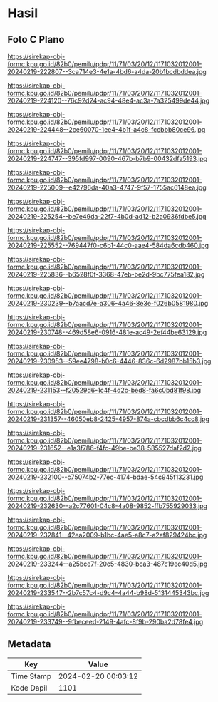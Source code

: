 # Hasil

## Foto C Plano

https://sirekap-obj-formc.kpu.go.id/82b0/pemilu/pdpr/11/71/03/20/12/1171032012001-20240219-222807--3ca714e3-4e1a-4bd6-a4da-20b1bcdbddea.jpg

https://sirekap-obj-formc.kpu.go.id/82b0/pemilu/pdpr/11/71/03/20/12/1171032012001-20240219-224120--76c92d24-ac94-48e4-ac3a-7a325499de44.jpg

https://sirekap-obj-formc.kpu.go.id/82b0/pemilu/pdpr/11/71/03/20/12/1171032012001-20240219-224448--2ce60070-1ee4-4b1f-a4c8-fccbbb80ce96.jpg

https://sirekap-obj-formc.kpu.go.id/82b0/pemilu/pdpr/11/71/03/20/12/1171032012001-20240219-224747--395fd997-0090-467b-b7b9-00432dfa5193.jpg

https://sirekap-obj-formc.kpu.go.id/82b0/pemilu/pdpr/11/71/03/20/12/1171032012001-20240219-225009--e42796da-40a3-4747-9f57-1755ac6148ea.jpg

https://sirekap-obj-formc.kpu.go.id/82b0/pemilu/pdpr/11/71/03/20/12/1171032012001-20240219-225254--be7e49da-22f7-4b0d-ad12-b2a0936fdbe5.jpg

https://sirekap-obj-formc.kpu.go.id/82b0/pemilu/pdpr/11/71/03/20/12/1171032012001-20240219-225552--769447f0-c6b1-44c0-aae4-584da6cdb460.jpg

https://sirekap-obj-formc.kpu.go.id/82b0/pemilu/pdpr/11/71/03/20/12/1171032012001-20240219-225836--b6528f0f-3368-47eb-be2d-9bc775fea182.jpg

https://sirekap-obj-formc.kpu.go.id/82b0/pemilu/pdpr/11/71/03/20/12/1171032012001-20240219-230239--b7aacd7e-a306-4a46-8e3e-f026b0581980.jpg

https://sirekap-obj-formc.kpu.go.id/82b0/pemilu/pdpr/11/71/03/20/12/1171032012001-20240219-230748--469d58e6-0916-481e-ac49-2ef44be63129.jpg

https://sirekap-obj-formc.kpu.go.id/82b0/pemilu/pdpr/11/71/03/20/12/1171032012001-20240219-230953--59ee4798-b0c6-4446-836c-6d2987bb15b3.jpg

https://sirekap-obj-formc.kpu.go.id/82b0/pemilu/pdpr/11/71/03/20/12/1171032012001-20240219-231153--f20529d6-1c4f-4d2c-bed8-fa6c0bd81f98.jpg

https://sirekap-obj-formc.kpu.go.id/82b0/pemilu/pdpr/11/71/03/20/12/1171032012001-20240219-231357--46050eb8-2425-4957-874a-cbcdbb6c4cc8.jpg

https://sirekap-obj-formc.kpu.go.id/82b0/pemilu/pdpr/11/71/03/20/12/1171032012001-20240219-231652--e1a3f786-f4fc-49be-be38-585527daf2d2.jpg

https://sirekap-obj-formc.kpu.go.id/82b0/pemilu/pdpr/11/71/03/20/12/1171032012001-20240219-232100--c75074b2-77ec-4174-bdae-54c945f13231.jpg

https://sirekap-obj-formc.kpu.go.id/82b0/pemilu/pdpr/11/71/03/20/12/1171032012001-20240219-232630--a2c77601-04c8-4a08-9852-ffb755929033.jpg

https://sirekap-obj-formc.kpu.go.id/82b0/pemilu/pdpr/11/71/03/20/12/1171032012001-20240219-232841--42ea2009-b1bc-4ae5-a8c7-a2af829424bc.jpg

https://sirekap-obj-formc.kpu.go.id/82b0/pemilu/pdpr/11/71/03/20/12/1171032012001-20240219-233244--a25bce7f-20c5-4830-bca3-487c19ec40d5.jpg

https://sirekap-obj-formc.kpu.go.id/82b0/pemilu/pdpr/11/71/03/20/12/1171032012001-20240219-233547--2b7c57c4-d9c4-4a44-b98d-5131445343bc.jpg

https://sirekap-obj-formc.kpu.go.id/82b0/pemilu/pdpr/11/71/03/20/12/1171032012001-20240219-233749--9fbeceed-2149-4afc-8f9b-290ba2d78fe4.jpg


## Metadata

| Key        | Value               |
| ---------- | ------------------- |
| Time Stamp | 2024-02-20 00:03:12 |
| Kode Dapil | 1101                |



